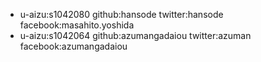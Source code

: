 + u-aizu:s1042080 github:hansode twitter:hansode facebook:masahito.yoshida
+ u-aizu:s1042064 github:azumangadaiou twitter:azuman facebook:azumangadaiou
